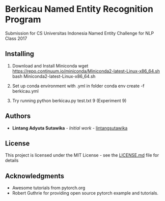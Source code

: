 # Berkicau Named Entity Recognition Program

Submission for CS Universitas Indonesia Named Entity Challenge for NLP Class 2017

## Installing

1) Download and Install Miniconda
wget https://repo.continuum.io/miniconda/Miniconda2-latest-Linux-x86_64.sh
bash Miniconda2-latest-Linux-x86_64.sh

2) Set up conda environment with .yml in folder
conda env create -f berkicau.yml

3) Try running
python berkicau.py test.txt 9 (Experiment 9)


## Authors

* **Lintang Adyuta Sutawika** - *Initial work* - [lintangsutawika](https://github.com/lintangsutawika)

## License

This project is licensed under the MIT License - see the [LICENSE.md](LICENSE.md) file for details

## Acknowledgments

* Awesome tutorials from pytorch.org
* Robert Guthrie for providing open source pytorch example and tutorials.

